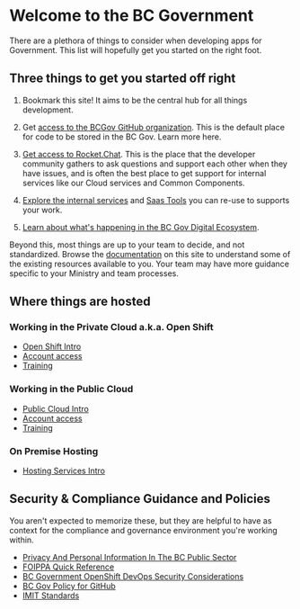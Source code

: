 # Welcome to the BC Government

There are a plethora of things to consider when developing apps for Government. This list will hopefully get you started on the right foot. 

## Three things to get you started off right

1. Bookmark this site! It aims to be the central hub for all things development.

2. Get [access to the BCGov GitHub organization](../use-github-in-bcgov/bc-government-organizations-in-github/). This is the default place for code to be stored in the BC Gov. Learn more here. 

3. [Get access to Rocket.Chat](../rocketchat/steps-to-join-rocketchat/). This is the place that the developer community gathers to ask questions and support each other when they have issues, and is often the best place to get support for internal services like our Cloud services and Common Components. 

4. [Explore the internal services](https://digital.gov.bc.ca/common-components/) and [Saas Tools](https://digital.gov.bc.ca/cloud/services/saas/) you can re-use to supports your work.

5. [Learn about what's happening in the BC Gov Digital Ecosystem](https://digital.gov.bc.ca/blog/).

Beyond this, most things are up to your team to decide, and not standardized. Browse the [documentation](../docs/) on this site to understand some of the existing resources available to you. Your team may have more guidance specific to your Ministry and team processes. 

## Where things are hosted

### Working in the Private Cloud a.k.a. Open Shift

* [Open Shift Intro](https://digital.gov.bc.ca/cloud/services/private/intro/)
* [Account access](./docs/default/component/platform-developer-docs/docs/openshift-projects-and-access/grant-user-access-openshift/)
* [Training](.docs/default/component/platform-developer-docs/docs/training-and-learning/training-from-the-platform-services-team/)

### Working in the Public Cloud

* [Public Cloud Intro](https://digital.gov.bc.ca/cloud/services/public/intro/)
* [Account access](../docs/default/component/public-cloud-techdocs/provision-a-project-set/#account-access)
* [Training](..docs/default/component/platform-developer-docs/#training-and-learning)

### On Premise Hosting

* [Hosting Services Intro](https://www2.gov.bc.ca/gov/content/bc-procurement-resources/buy-for-government/goods-and-services-catalogue/hosting-services)

## Security & Compliance Guidance and Policies

You aren't expected to memorize these, but they are helpful to have as context for the compliance and governance environment you're working within.

* [Privacy And Personal Information In The BC Public Sector](https://www2.gov.bc.ca/gov/content/governments/services-for-government/information-management-technology/privacy)
* [FOIPPA Quick Reference](https://raw.githubusercontent.com/bcgov/devhub-resources/master/resources/privacy/foippa_quick_reference.pdf)
* [BC Government OpenShift DevOps Security Considerations](https://docs.developer.gov.bc.ca/devops-security-considerations/)
* [BC Gov Policy for GitHub](https://github.com/bcgov/BC-Policy-Framework-For-GitHub/blob/master/README.md)
* [IMIT Standards](https://www2.gov.bc.ca/gov/content/governments/services-for-government/policies-procedures/im-it-standards)
